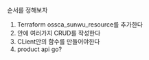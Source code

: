 순서를 정해보자

1. Terraform ossca_sunwu_resource를 추가한다
2. 안에 여러가지 CRUD를 작성한다
3. CLient안의 함수를 만들어야한다
4. product api go?